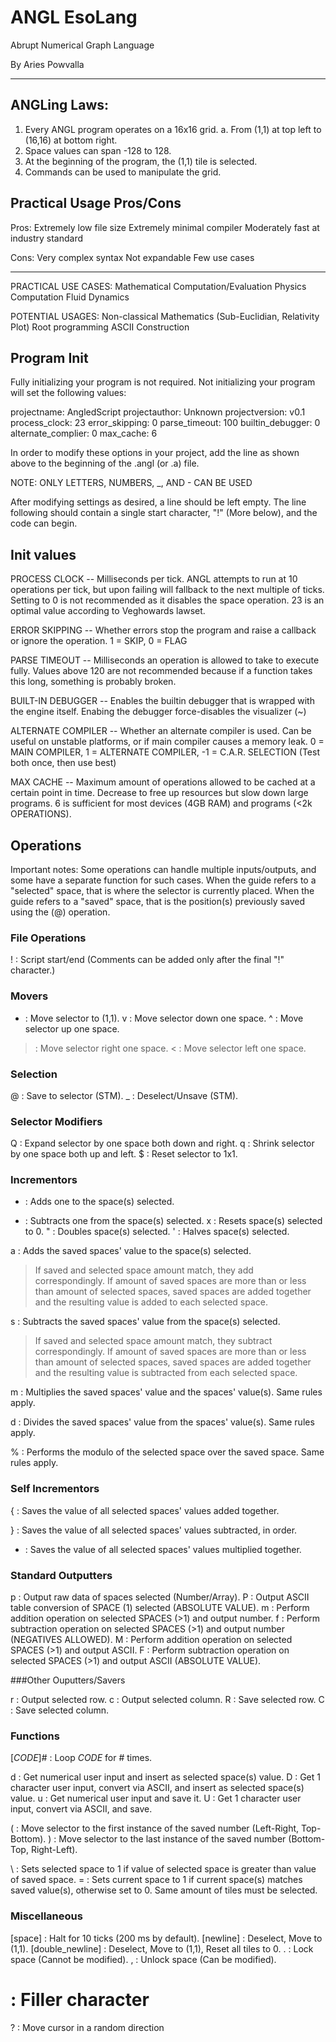 # ANGL EsoLang

Abrupt Numerical Graph Language

By Aries Powvalla

---

## ANGLing Laws:
1. Every ANGL program operates on a 16x16 grid.
  a. From (1,1) at top left to (16,16) at bottom right.
2. Space values can span -128 to 128.
3. At the beginning of the program, the (1,1) tile is selected.
4. Commands can be used to manipulate the grid.

## Practical Usage Pros/Cons

Pros:
Extremely low file size
Extremely minimal compiler
Moderately fast at industry standard

Cons:
Very complex syntax
Not expandable
Few use cases

---

PRACTICAL USE CASES:
Mathematical Computation/Evaluation
Physics Computation
Fluid Dynamics

POTENTIAL USAGES:
Non-classical Mathematics (Sub-Euclidian, Relativity Plot)
Root programming
ASCII Construction


## Program Init

Fully initializing your program is not required. Not initializing your program will set the following values:

projectname: AngledScript
projectauthor: Unknown
projectversion: v0.1
process_clock: 23
error_skipping: 0
parse_timeout: 100
builtin_debugger: 0
alternate_complier: 0
max_cache: 6

In order to modify these options in your project, add the line as shown above to the beginning of the .angl (or .a) file.

NOTE: ONLY LETTERS, NUMBERS, _, AND - CAN BE USED

After modifying settings as desired, a line should be left empty. The line following should contain a single start character, "!" (More below), and the code can begin.

## Init values

PROCESS CLOCK -- Milliseconds per tick. ANGL attempts to run at 10 operations per tick, but upon failing will fallback to the next multiple of ticks. Setting to 0 is not recommended as it disables the space operation. 23 is an optimal value according to Veghowards lawset.

ERROR SKIPPING -- Whether errors stop the program and raise a callback or ignore the operation. 1 = SKIP, 0 = FLAG

PARSE TIMEOUT -- Milliseconds an operation is allowed to take to execute fully. Values above 120 are not recommended because if a function takes this long, something is probably broken.

BUILT-IN DEBUGGER -- Enables the builtin debugger that is wrapped with the engine itself. Enabing the debugger force-disables the visualizer (~)

ALTERNATE COMPILER -- Whether an alternate compiler is used. Can be useful on unstable platforms, or if main compiler causes a memory leak. 0 = MAIN COMPILER, 1 = ALTERNATE COMPILER, -1 = C.A.R. SELECTION (Test both once, then use best)

MAX CACHE -- Maximum amount of operations allowed to be cached at a certain point in time. Decrease to free up resources but slow down large programs. 6 is sufficient for most devices (4GB RAM) and programs (<2k OPERATIONS).

## Operations

Important notes: Some operations can handle multiple inputs/outputs, and some have a separate function for such cases. When the guide refers to a "selected" space, that is where the selector is currently placed. When the guide refers to a "saved" space, that is the position(s) previously saved using the (@) operation.

### File Operations

! : Script start/end (Comments can be added only after the final "!" character.)


### Movers

* : Move selector to (1,1).
v : Move selector down one space.
^ : Move selector up one space.
> : Move selector right one space.
< : Move selector left one space.


### Selection

@ : Save to selector (STM).
_ : Deselect/Unsave (STM).


### Selector Modifiers

Q : Expand selector by one space both down and right.
q : Shrink selector by one space both up and left.
$ : Reset selector to 1x1.


### Incrementors

+ : Adds one to the space(s) selected.
- : Subtracts one from the space(s) selected.
x : Resets space(s) selected to 0.
" : Doubles space(s) selected.
' : Halves space(s) selected.

a : Adds the saved spaces' value to the space(s) selected.
   > If saved and selected space amount match, they add correspondingly.
   > If amount of saved spaces are more than or less than amount of selected spaces, saved spaces are added together and the resulting value is added to each selected space.

s : Subtracts the saved spaces' value from the space(s) selected.
   > If saved and selected space amount match, they subtract correspondingly.
   > If amount of saved spaces are more than or less than amount of selected spaces, saved spaces are added together and the resulting value is subtracted from each selected space.

m : Multiplies the saved spaces' value and the spaces' value(s). Same rules apply.

d : Divides the saved spaces' value from the spaces' value(s). Same rules apply.

% : Performs the modulo of the selected space over the saved space. Same rules apply.

### Self Incrementors

{ : Saves the value of all selected spaces' values added together.

} : Saves the value of all selected spaces' values subtracted, in order.

* : Saves the value of all selected spaces' values multiplied together.


### Standard Outputters

p : Output raw data of spaces selected (Number/Array).
P : Output ASCII table conversion of SPACE (1) selected (ABSOLUTE VALUE).
m : Perform addition operation on selected SPACES (>1) and output number.
f : Perform subtraction operation on selected SPACES (>1) and output number (NEGATIVES ALLOWED).
M : Perform addition operation on selected SPACES (>1) and output ASCII.
F : Perform subtraction operation on selected SPACES (>1) and output ASCII (ABSOLUTE VALUE).


###Other Ouputters/Savers

r : Output selected row.
c : Output selected column.
R : Save selected row.
C : Save selected column.


### Functions

[_CODE_]# : Loop _CODE_ for # times.

d : Get numerical user input and insert as selected space(s) value.
D : Get 1 character user input, convert via ASCII, and insert as selected space(s) value.
u : Get numerical user input and save it.
U : Get 1 character user input, convert via ASCII, and save.

( : Move selector to the first instance of the saved number (Left-Right, Top-Bottom).
) : Move selector to the last instance of the saved number (Bottom-Top, Right-Left).

\ : Sets selected space to 1 if value of selected space is greater than value of saved space.
= : Sets current space to 1 if current space(s) matches saved value(s), otherwise set to 0. Same amount of tiles must be selected.


### Miscellaneous

[space] : Halt for 10 ticks (200 ms by default).
[newline] : Deselect, Move to (1,1).
[double_newline] : Deselect, Move to (1,1), Reset all tiles to 0.
. : Lock space (Cannot be modified).
, : Unlock space (Can be modified).
# : Filler character
? : Move cursor in a random direction

